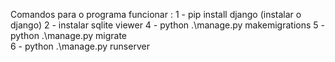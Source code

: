 Comandos para o programa funcionar :
1 - pip install django (instalar o django)
2 - instalar sqlite viewer
4 - python .\manage.py makemigrations
5 - python .\manage.py migrate   
6 - python .\manage.py runserver 
